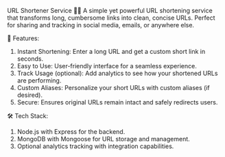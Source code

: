 URL Shortener Service 🔗✨
A simple yet powerful URL shortening service that transforms long, cumbersome links into clean, concise URLs. Perfect for sharing and tracking in social media, emails, or anywhere else.

🚀 Features:

1. Instant Shortening: Enter a long URL and get a custom short link in seconds.
2. Easy to Use: User-friendly interface for a seamless experience.
3. Track Usage (optional): Add analytics to see how your shortened URLs are performing.
4. Custom Aliases: Personalize your short URLs with custom aliases (if desired).
5. Secure: Ensures original URLs remain intact and safely redirects users.
   
🛠️ Tech Stack:

1. Node.js with Express for the backend.
2. MongoDB with Mongoose for URL storage and management.
3. Optional analytics tracking with integration capabilities.

